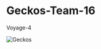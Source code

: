 # Geckos-Team-16
Voyage-4

![Geckos](https://images.unsplash.com/photo-1444947173422-9737546c41a5?ixlib=rb-0.3.5&s=0c87656ecf168d2d34142fec711afc51&auto=format&fit=crop&w=1350&q=80)

